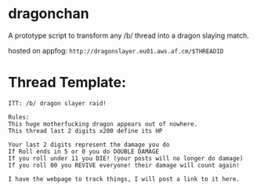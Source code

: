 dragonchan
==========

A prototype script to transform any /b/ thread into a dragon slaying match. 

hosted on appfog:
`http://dragonslayer.eu01.aws.af.cm/$THREADID`


Thread Template:
================
```
ITT: /b/ dragon slayer raid!

Rules:
This huge motherfucking dragon appears out of nowhere.
This thread last 2 digits x200 define its HP

Your last 2 digits represent the damage you do
If Roll ends in 5 or 0 you do DOUBLE DAMAGE
If you roll under 11 you DIE! (your posts will no longer do damage)
If you roll 00 you REVIVE everyone! their damage will count again!

I have the webpage to track things, I will post a link to it here.
```
